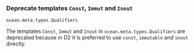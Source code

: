### Deprecate templates `Const`, `Immut` and `Inout`

`ocean.meta.types.Qualifiers`

The templates `Const`, `Immut` and `Inout` in `ocean.meta.types.Qualifiers` are
deprecated because in D2 it is preferred to use `const`, `immutable` and
`inout` directly.
